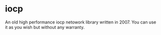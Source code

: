 iocp
====

An old high performance iocp netowork library written in 2007.
You can use it as you wish but without any warranty.
